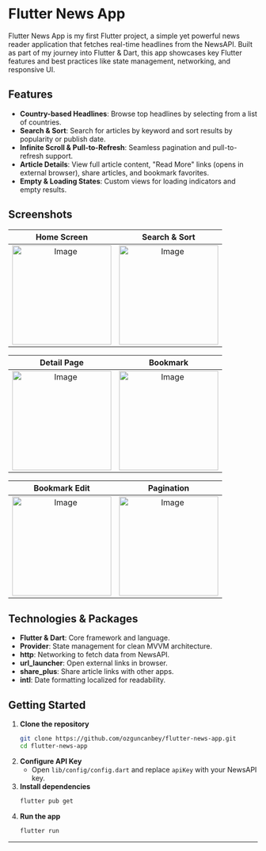 # Flutter News App

Flutter News App is my first Flutter project, a simple yet powerful news reader application that fetches real-time headlines from the NewsAPI. Built as part of my journey into Flutter & Dart, this app showcases key Flutter features and best practices like state management, networking, and responsive UI.

## Features

- **Country-based Headlines**: Browse top headlines by selecting from a list of countries.
- **Search & Sort**: Search for articles by keyword and sort results by popularity or publish date.
- **Infinite Scroll & Pull-to-Refresh**: Seamless pagination and pull-to-refresh support.
- **Article Details**: View full article content, "Read More" links (opens in external browser), share articles, and bookmark favorites.
- **Empty & Loading States**: Custom views for loading indicators and empty results.

## Screenshots

Home Screen | Search & Sort
:---:|:---:
[<img width="200" alt="Image" src="https://github.com/user-attachments/assets/d6c906f5-4348-46ab-931b-dc0d220b48bc" />](https://private-user-images.githubusercontent.com/138692325/434703660-ac2bee2f-05ec-438c-8fec-dce6132aa9a1.png?jwt=eyJhbGciOiJIUzI1NiIsInR5cCI6IkpXVCJ9.eyJpc3MiOiJnaXRodWIuY29tIiwiYXVkIjoicmF3LmdpdGh1YnVzZXJjb250ZW50LmNvbSIsImtleSI6ImtleTUiLCJleHAiOjE3NDQ4Nzc5MzcsIm5iZiI6MTc0NDg3NzYzNywicGF0aCI6Ii8xMzg2OTIzMjUvNDM0NzAzNjYwLWFjMmJlZTJmLTA1ZWMtNDM4Yy04ZmVjLWRjZTYxMzJhYTlhMS5wbmc_WC1BbXotQWxnb3JpdGhtPUFXUzQtSE1BQy1TSEEyNTYmWC1BbXotQ3JlZGVudGlhbD1BS0lBVkNPRFlMU0E1M1BRSzRaQSUyRjIwMjUwNDE3JTJGdXMtZWFzdC0xJTJGczMlMkZhd3M0X3JlcXVlc3QmWC1BbXotRGF0ZT0yMDI1MDQxN1QwODEzNTdaJlgtQW16LUV4cGlyZXM9MzAwJlgtQW16LVNpZ25hdHVyZT1jOTYxZWUyN2NkZGYyY2IxMGYwN2VkMzk2YWRhNzdmODJiNmRkZWVkZGZmZWZiYzU0MDQwNTBiOGVhZWM5OGJkJlgtQW16LVNpZ25lZEhlYWRlcnM9aG9zdCJ9.FQldqoQlmiRORmf4lobSMJ26Q3_-GJAutNeWC2VuaPc) | [<img width="200" alt="Image" src="https://github.com/user-attachments/assets/d6c906f5-4348-46ab-931b-dc0d220b48bc" />](https://private-user-images.githubusercontent.com/138692325/434703660-ac2bee2f-05ec-438c-8fec-dce6132aa9a1.png?jwt=eyJhbGciOiJIUzI1NiIsInR5cCI6IkpXVCJ9.eyJpc3MiOiJnaXRodWIuY29tIiwiYXVkIjoicmF3LmdpdGh1YnVzZXJjb250ZW50LmNvbSIsImtleSI6ImtleTUiLCJleHAiOjE3NDQ4Nzc5MzcsIm5iZiI6MTc0NDg3NzYzNywicGF0aCI6Ii8xMzg2OTIzMjUvNDM0NzAzNjYwLWFjMmJlZTJmLTA1ZWMtNDM4Yy04ZmVjLWRjZTYxMzJhYTlhMS5wbmc_WC1BbXotQWxnb3JpdGhtPUFXUzQtSE1BQy1TSEEyNTYmWC1BbXotQ3JlZGVudGlhbD1BS0lBVkNPRFlMU0E1M1BRSzRaQSUyRjIwMjUwNDE3JTJGdXMtZWFzdC0xJTJGczMlMkZhd3M0X3JlcXVlc3QmWC1BbXotRGF0ZT0yMDI1MDQxN1QwODEzNTdaJlgtQW16LUV4cGlyZXM9MzAwJlgtQW16LVNpZ25hdHVyZT1jOTYxZWUyN2NkZGYyY2IxMGYwN2VkMzk2YWRhNzdmODJiNmRkZWVkZGZmZWZiYzU0MDQwNTBiOGVhZWM5OGJkJlgtQW16LVNpZ25lZEhlYWRlcnM9aG9zdCJ9.FQldqoQlmiRORmf4lobSMJ26Q3_-GJAutNeWC2VuaPc)


Detail Page | Bookmark
:---:|:---:
[<img width="200" alt="Image" src="https://github.com/user-attachments/assets/d6c906f5-4348-46ab-931b-dc0d220b48bc" />](https://private-user-images.githubusercontent.com/138692325/434703660-ac2bee2f-05ec-438c-8fec-dce6132aa9a1.png?jwt=eyJhbGciOiJIUzI1NiIsInR5cCI6IkpXVCJ9.eyJpc3MiOiJnaXRodWIuY29tIiwiYXVkIjoicmF3LmdpdGh1YnVzZXJjb250ZW50LmNvbSIsImtleSI6ImtleTUiLCJleHAiOjE3NDQ4Nzc5MzcsIm5iZiI6MTc0NDg3NzYzNywicGF0aCI6Ii8xMzg2OTIzMjUvNDM0NzAzNjYwLWFjMmJlZTJmLTA1ZWMtNDM4Yy04ZmVjLWRjZTYxMzJhYTlhMS5wbmc_WC1BbXotQWxnb3JpdGhtPUFXUzQtSE1BQy1TSEEyNTYmWC1BbXotQ3JlZGVudGlhbD1BS0lBVkNPRFlMU0E1M1BRSzRaQSUyRjIwMjUwNDE3JTJGdXMtZWFzdC0xJTJGczMlMkZhd3M0X3JlcXVlc3QmWC1BbXotRGF0ZT0yMDI1MDQxN1QwODEzNTdaJlgtQW16LUV4cGlyZXM9MzAwJlgtQW16LVNpZ25hdHVyZT1jOTYxZWUyN2NkZGYyY2IxMGYwN2VkMzk2YWRhNzdmODJiNmRkZWVkZGZmZWZiYzU0MDQwNTBiOGVhZWM5OGJkJlgtQW16LVNpZ25lZEhlYWRlcnM9aG9zdCJ9.FQldqoQlmiRORmf4lobSMJ26Q3_-GJAutNeWC2VuaPc) | [<img width="200" alt="Image" src="https://github.com/user-attachments/assets/d6c906f5-4348-46ab-931b-dc0d220b48bc" />](https://private-user-images.githubusercontent.com/138692325/434703660-ac2bee2f-05ec-438c-8fec-dce6132aa9a1.png?jwt=eyJhbGciOiJIUzI1NiIsInR5cCI6IkpXVCJ9.eyJpc3MiOiJnaXRodWIuY29tIiwiYXVkIjoicmF3LmdpdGh1YnVzZXJjb250ZW50LmNvbSIsImtleSI6ImtleTUiLCJleHAiOjE3NDQ4Nzc5MzcsIm5iZiI6MTc0NDg3NzYzNywicGF0aCI6Ii8xMzg2OTIzMjUvNDM0NzAzNjYwLWFjMmJlZTJmLTA1ZWMtNDM4Yy04ZmVjLWRjZTYxMzJhYTlhMS5wbmc_WC1BbXotQWxnb3JpdGhtPUFXUzQtSE1BQy1TSEEyNTYmWC1BbXotQ3JlZGVudGlhbD1BS0lBVkNPRFlMU0E1M1BRSzRaQSUyRjIwMjUwNDE3JTJGdXMtZWFzdC0xJTJGczMlMkZhd3M0X3JlcXVlc3QmWC1BbXotRGF0ZT0yMDI1MDQxN1QwODEzNTdaJlgtQW16LUV4cGlyZXM9MzAwJlgtQW16LVNpZ25hdHVyZT1jOTYxZWUyN2NkZGYyY2IxMGYwN2VkMzk2YWRhNzdmODJiNmRkZWVkZGZmZWZiYzU0MDQwNTBiOGVhZWM5OGJkJlgtQW16LVNpZ25lZEhlYWRlcnM9aG9zdCJ9.FQldqoQlmiRORmf4lobSMJ26Q3_-GJAutNeWC2VuaPc)

Bookmark Edit | Pagination
:---:|:---:
[<img width="200" alt="Image" src="https://github.com/user-attachments/assets/d6c906f5-4348-46ab-931b-dc0d220b48bc" />](https://private-user-images.githubusercontent.com/138692325/434703660-ac2bee2f-05ec-438c-8fec-dce6132aa9a1.png?jwt=eyJhbGciOiJIUzI1NiIsInR5cCI6IkpXVCJ9.eyJpc3MiOiJnaXRodWIuY29tIiwiYXVkIjoicmF3LmdpdGh1YnVzZXJjb250ZW50LmNvbSIsImtleSI6ImtleTUiLCJleHAiOjE3NDQ4Nzc5MzcsIm5iZiI6MTc0NDg3NzYzNywicGF0aCI6Ii8xMzg2OTIzMjUvNDM0NzAzNjYwLWFjMmJlZTJmLTA1ZWMtNDM4Yy04ZmVjLWRjZTYxMzJhYTlhMS5wbmc_WC1BbXotQWxnb3JpdGhtPUFXUzQtSE1BQy1TSEEyNTYmWC1BbXotQ3JlZGVudGlhbD1BS0lBVkNPRFlMU0E1M1BRSzRaQSUyRjIwMjUwNDE3JTJGdXMtZWFzdC0xJTJGczMlMkZhd3M0X3JlcXVlc3QmWC1BbXotRGF0ZT0yMDI1MDQxN1QwODEzNTdaJlgtQW16LUV4cGlyZXM9MzAwJlgtQW16LVNpZ25hdHVyZT1jOTYxZWUyN2NkZGYyY2IxMGYwN2VkMzk2YWRhNzdmODJiNmRkZWVkZGZmZWZiYzU0MDQwNTBiOGVhZWM5OGJkJlgtQW16LVNpZ25lZEhlYWRlcnM9aG9zdCJ9.FQldqoQlmiRORmf4lobSMJ26Q3_-GJAutNeWC2VuaPc) | [<img width="200" alt="Image" src="https://github.com/user-attachments/assets/d6c906f5-4348-46ab-931b-dc0d220b48bc" />](https://private-user-images.githubusercontent.com/138692325/434703660-ac2bee2f-05ec-438c-8fec-dce6132aa9a1.png?jwt=eyJhbGciOiJIUzI1NiIsInR5cCI6IkpXVCJ9.eyJpc3MiOiJnaXRodWIuY29tIiwiYXVkIjoicmF3LmdpdGh1YnVzZXJjb250ZW50LmNvbSIsImtleSI6ImtleTUiLCJleHAiOjE3NDQ4Nzc5MzcsIm5iZiI6MTc0NDg3NzYzNywicGF0aCI6Ii8xMzg2OTIzMjUvNDM0NzAzNjYwLWFjMmJlZTJmLTA1ZWMtNDM4Yy04ZmVjLWRjZTYxMzJhYTlhMS5wbmc_WC1BbXotQWxnb3JpdGhtPUFXUzQtSE1BQy1TSEEyNTYmWC1BbXotQ3JlZGVudGlhbD1BS0lBVkNPRFlMU0E1M1BRSzRaQSUyRjIwMjUwNDE3JTJGdXMtZWFzdC0xJTJGczMlMkZhd3M0X3JlcXVlc3QmWC1BbXotRGF0ZT0yMDI1MDQxN1QwODEzNTdaJlgtQW16LUV4cGlyZXM9MzAwJlgtQW16LVNpZ25hdHVyZT1jOTYxZWUyN2NkZGYyY2IxMGYwN2VkMzk2YWRhNzdmODJiNmRkZWVkZGZmZWZiYzU0MDQwNTBiOGVhZWM5OGJkJlgtQW16LVNpZ25lZEhlYWRlcnM9aG9zdCJ9.FQldqoQlmiRORmf4lobSMJ26Q3_-GJAutNeWC2VuaPc)

## Technologies & Packages

- **Flutter & Dart**: Core framework and language.
- **Provider**: State management for clean MVVM architecture.
- **http**: Networking to fetch data from NewsAPI.
- **url_launcher**: Open external links in browser.
- **share_plus**: Share article links with other apps.
- **intl**: Date formatting localized for readability.

## Getting Started

1. **Clone the repository**
   ```bash
   git clone https://github.com/ozguncanbey/flutter-news-app.git
   cd flutter-news-app
   ```
2. **Configure API Key**
   - Open `lib/config/config.dart` and replace `apiKey` with your NewsAPI key.
3. **Install dependencies**
   ```bash
   flutter pub get
   ```
4. **Run the app**
   ```bash
   flutter run
   ```
---
